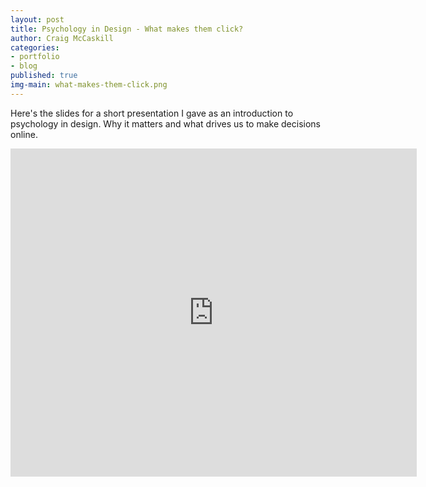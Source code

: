```yaml
---
layout: post
title: Psychology in Design - What makes them click?
author: Craig McCaskill
categories: 
- portfolio
- blog
published: true
img-main: what-makes-them-click.png
---
```

Here's the slides for a short presentation I gave as an introduction to psychology in design. Why it matters and what drives us to make decisions online.

<!-- more -->

<iframe src="http://www.slideshare.net/slideshow/embed_code/36259929" width="650" height="525" frameborder="0" marginwidth="0" marginheight="0" scrolling="no"></iframe>